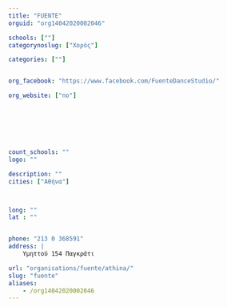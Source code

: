 ```yaml
---
title: "FUENTE"
orguid: "org14042020002046"

schools: [""]
categorynoslug: ["Χορός"]

categories: [""]


org_facebook: "https://www.facebook.com/FuenteDanceStudio/"

org_website: ["no"]







count_schools: ""
logo: ""

description: ""
cities: ["Αθήνα"]



long: ""
lat : ""


phone: "213 0 368591"
address: |
    Yμηττού 154 Παγκράτι

url: "organisations/fuente/athina/"
slug: "fuente"
aliases:
    - /org14042020002046
---
```



